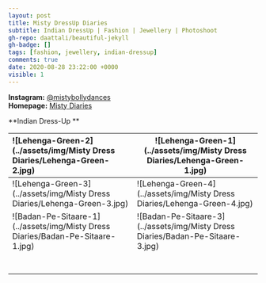 ```yaml
---
layout: post
title: Misty DressUp Diaries
subtitle: Indian DressUp | Fashion | Jewellery | Photoshoot
gh-repo: daattali/beautiful-jekyll
gh-badge: []
tags: [fashion, jewellery, indian-dressup]
comments: true
date: 2020-08-28 23:22:00 +0000
visible: 1
---
```


**Instagram:** [@mistybollydances](https://www.instagram.com/mistybollydances/)                
**Homepage:** [Misty Diaries](https://tarunpreetkaur.com/)                



**Indian Dress-Up **

| ![Lehenga-Green-2](../assets/img/Misty Dress Diaries/Lehenga-Green-2.jpg) | ![Lehenga-Green-1](../assets/img/Misty Dress Diaries/Lehenga-Green-1.jpg) |
| :----------------------------------------------------------- | ------------------------------------------------------------ |
| ![Lehenga-Green-3](../assets/img/Misty Dress Diaries/Lehenga-Green-3.jpg) | ![Lehenga-Green-4](../assets/img/Misty Dress Diaries/Lehenga-Green-4.jpg) |
| ![Badan-Pe-Sitaare-1](../assets/img/Misty Dress Diaries/Badan-Pe-Sitaare-1.jpg) | ![Badan-Pe-Sitaare-3](../assets/img/Misty Dress Diaries/Badan-Pe-Sitaare-3.jpg) |
|                                                              |                                                              |
|                                                              |                                                              |
|                                                              |                                                              |
|                                                              |                                                              |
|                                                              |                                                              |
|                                                              |                                                              |
|                                                              |                                                              |


